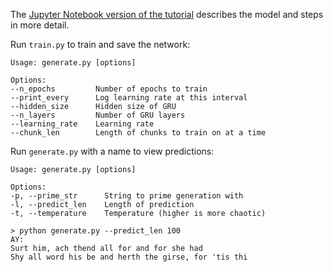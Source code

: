The [Jupyter Notebook version of the tutorial](https://github.com/spro/practical-pytorch/blob/master/char-rnn-generation/char-rnn-generation.ipynb) describes the model and steps in more detail.

Run `train.py` to train and save the network:

```
Usage: generate.py [options]

Options:
--n_epochs         Number of epochs to train
--print_every      Log learning rate at this interval
--hidden_size      Hidden size of GRU
--n_layers         Number of GRU layers
--learning_rate    Learning rate
--chunk_len        Length of chunks to train on at a time
```

Run `generate.py` with a name to view predictions:

```
Usage: generate.py [options]

Options:
-p, --prime_str      String to prime generation with
-l, --predict_len    Length of prediction
-t, --temperature    Temperature (higher is more chaotic)
```

```
> python generate.py --predict_len 100
AY:
Surt him, ach thend all for and for she had
Shy all word his be and herth the girse, for 'tis thi
```
